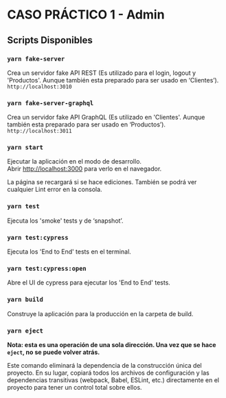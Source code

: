 # CASO PRÁCTICO 1 - Admin

## Scripts Disponibles

### `yarn fake-server`

Crea un servidor fake API REST (Es utilizado para el login, logout y 'Productos'. Aunque también esta preparado para ser usado en ‘Clientes’). `http://localhost:3010`

### `yarn fake-server-graphql`

Crea un servidor fake API GraphQL (Es utilizado en 'Clientes'. Aunque también esta preparado para ser usado en ‘Productos’). `http://localhost:3011`

### `yarn start`

Ejecutar la aplicación en el modo de desarrollo. <br />
Abrir [http://localhost:3000](http://localhost:3000) para verlo en el navegador.

La página se recargará si se hace ediciones.
También se podrá ver cualquier Lint error en la consola.

### `yarn test`

Ejecuta los 'smoke' tests y de ‘snapshot’.

### `yarn test:cypress`

Ejecuta los 'End to End' tests en el terminal.

### `yarn test:cypress:open`

Abre el UI de cypress para ejecutar los 'End to End' tests.

### `yarn build`

Construye la aplicación para la producción en la carpeta de build.

### `yarn eject`

**Nota: esta es una operación de una sola dirección. Una vez que se hace `eject`, no se puede volver atrás.**

Este comando eliminará la dependencia de la construcción única del proyecto.
En su lugar, copiará todos los archivos de configuración y las dependencias transitivas (webpack, Babel, ESLint, etc.) directamente en el proyecto para tener un control total sobre ellos. 